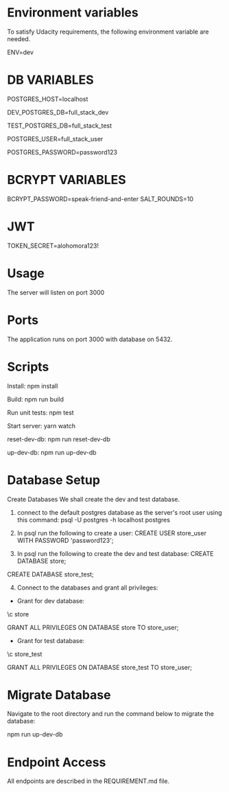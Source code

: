 # Environment variables
  To satisfy Udacity requirements, the following environment variable are needed.

  ENV=dev

  # DB VARIABLES
  POSTGRES_HOST=localhost
  
  DEV_POSTGRES_DB=full_stack_dev
  
  TEST_POSTGRES_DB=full_stack_test
  
  POSTGRES_USER=full_stack_user
  
  POSTGRES_PASSWORD=password123

  # BCRYPT VARIABLES
  BCRYPT_PASSWORD=speak-friend-and-enter
  SALT_ROUNDS=10

  # JWT
  TOKEN_SECRET=alohomora123!

# Usage
The server will listen on port 3000

# Ports
The application runs on port 3000 with database on 5432.

# Scripts
  Install: npm install
  
  Build: npm run build
  
  Run unit tests: npm test
  
  Start server: yarn watch
  
  reset-dev-db: npm run reset-dev-db
  
  up-dev-db: npm run up-dev-db

# Database Setup
 Create Databases
  We shall create the dev and test database.

  1) connect to the default postgres database as the server's root user using this command: psql -U postgres -h localhost postgres

  2) In psql run the following to create a user:
  CREATE USER store_user WITH PASSWORD 'password123';

  3) In psql run the following to create the dev and test database:
  CREATE DATABASE store;
  
  CREATE DATABASE store_test;

  4) Connect to the databases and grant all privileges:
  - Grant for dev database:
  
  \c store
  
  GRANT ALL PRIVILEGES ON DATABASE store TO store_user;

  - Grant for test database:
  
  \c store_test
  
  GRANT ALL PRIVILEGES ON DATABASE store_test TO store_user;

# Migrate Database
Navigate to the root directory and run the command below to migrate the database:

 npm run up-dev-db

 # Endpoint Access
 All endpoints are described in the REQUIREMENT.md file.
